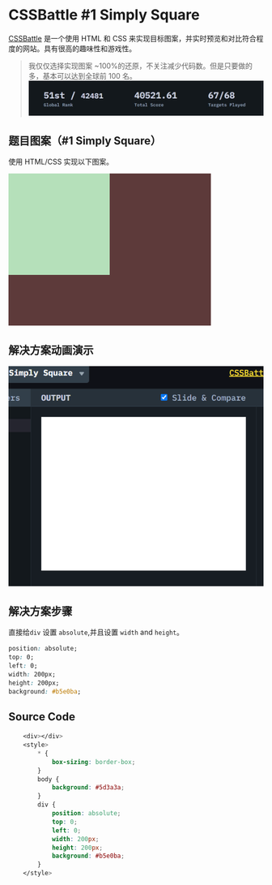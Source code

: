 # CSSBattle #1 Simply Square

[CSSBattle](https://cssbattle.dev/) 是一个使用 HTML 和 CSS 来实现目标图案，并实时预览和对比符合程度的网站。具有很高的趣味性和游戏性。

> 我仅仅选择实现图案 ~100%的还原，不关注减少代码数。但是只要做的多，基本可以达到全球前 100 名。
> ![score](../img/score.jpg)

## 题目图案（#1 Simply Square）

使用 HTML/CSS 实现以下图案。

![Simply Square](../img/1.png)

## 解决方案动画演示

![Simply Square GIF](../img/1.gif)

## 解决方案步骤

直接给`div` 设置 `absolute`,并且设置 `width` and `height`。

```css
position: absolute;
top: 0;
left: 0;
width: 200px;
height: 200px;
background: #b5e0ba;
```

## Source Code

```css
    <div></div>
    <style>
        * {
            box-sizing: border-box;
        }
        body {
            background: #5d3a3a;
        }
        div {
            position: absolute;
            top: 0;
            left: 0;
            width: 200px;
            height: 200px;
            background: #b5e0ba;
        }
    </style>
```

